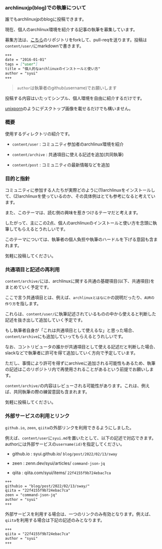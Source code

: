 ### archlinuxjp(blog)での執筆について

誰でもarchlinuxjpのblogに投稿できます。

現在、個人のarchlinux環境を紹介する記事の執筆を募集しています。

募集方法は、[こちら](https://github.com/ArchLinuxJP/archlinuxjp.github.io)のリポジトリをforkして、pull-reqを送ります。投稿は`content/user/`にmarkdownで書きます。

```html:./content/user/syui.md
+++
date = "2016-01-01"
tags = ["user"]
title = "個人的なarchlinuxのインストールと使い方"
author = "syui"
+++
```

> `author`は執筆者のgithub(username)でお願いします

投稿する内容はいたってシンプル、個人環境を自由に紹介するだけです。

[unixporn](https://www.reddit.com/r/unixporn/)のようにデスクトップ画像を載せるだけでも構いません。

### 概要

使用するディレクトリの紹介です。

- `content/user` : コミュニティ参加者のarchlinux環境を紹介

- `content/archive` : 共通項目に使える記述を追加(共同執筆)

- `content/post` : コミュニティの最新情報などを追加

### 目的と指針

コミュニティに参加する人たちが実際どのように(1)archlinuxをインストールして、(2)archlinuxを使っているのか、その具体例はとても参考になると考えています。

また、このテーマは、読む側の興味を惹きつけるテーマだと考えます。

したがって、主にこの2点、個人のarchlinuxのインストールと使い方を念頭に執筆してもらえるとうれしいです。

このテーマについては、執筆者の個人負担や執筆のハードルを下げる意図も含まれます。

気軽に投稿してください。

### 共通項目と記述の再利用

`content/archive/`には、archlinuxに関する共通の基礎項目(以下、共通項目)をまとめていく予定です。

ここで言う共通項目とは、例えば、`archlinuxとはなにか`の説明だったり、`AURの作り方`を指します。

これらは、`content/user/`に執筆記述されているものの中から使えると判断した記述を抜き出して追加していく予定です。

もし執筆者自身が「これは共通項目として使えるな」と思った場合、`content/archive`にも追加していってもらえるとうれしいです。

なお、コントリビュータの誰かが共通項目として使える記述だと判断した場合、slackなどで執筆者に許可を得て追加していく方向で予定しています。

ただし、事情により許可を得ずにarchiveに追加される可能性もあるため、執筆の記述はこのリポジトリ内で再使用されることがあるという前提でお願いします。

`content/archive/`の内容はレビューされる可能性があります。これは、例えば、共同執筆の際の練習意図も含まれます。

気軽に投稿してください。

### 外部サービスの利用とリンク

`github.io`, `zeen`, `qiita`の外部リンクを利用できるようにしました。

例えば、`content/user`に`syui.md`を置いたとして、以下の記述で対応できます。authorには外部サービスの`username(id)`を指定してください。

- github.io : syui.github.io/ `blog/post/2022/02/13/sway`

- zeen : zenn.dev/syui/articles/ `command-json-jq`

- qiita : qiita.com/syui/items/ `22f4155f9b724ebac7ca`

```html:./content/user/syui.md
+++
githubio = "blog/post/2022/02/13/sway/"
qiita = "22f4155f9b724ebac7ca"
zeen = "command-json-jq"
author = "syui"
+++
```

外部サービスを利用する場合は、一つのリンクのみ有効となります。例えば、`qiita`を利用する場合は下記の記述のみとなります。

```html:./content/user/syui.md
+++
qiita = "22f4155f9b724ebac7ca"
author = "syui"
+++
```

